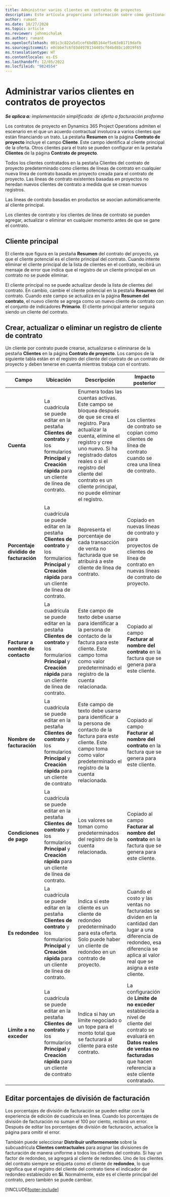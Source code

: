 ```yaml
---
title: Administrar varios clientes en contratos de proyectos
description: Este artículo proporciona información sobre cómo gestionar varios clientes en contratos de proyecto.
author: rumant
ms.date: 10/27/2020
ms.topic: article
ms.reviewer: johnmichalak
ms.author: rumant
ms.openlocfilehash: 001c3c822a5d1cef6bd85164ef5e63e81719dafb
ms.sourcegitcommit: e0cbbe7c6f03d4978134405cf04bd8bc1d019f65
ms.translationtype: HT
ms.contentlocale: es-ES
ms.lasthandoff: 12/05/2022
ms.locfileid: "9824554"
---
```

# <a name="manage-multiple-customers-on-project-contracts"></a>Administrar varios clientes en contratos de proyectos

_**Se aplica a:** implementación simplificada: de oferta a facturación proforma_

Los contratos de proyecto en Dynamics 365 Project Operations admiten el escenario en el que un acuerdo contractual involucra a varios clientes que están financiando un trato. La pestaña **Resumen** en la página **Contrato de proyecto** incluye el campo **Cliente**. Este campo identifica al cliente principal de la oferta. Otros clientes para el trato se pueden configurar en la pestaña **Clientes** de la página **Contrato de proyecto**.

Todos los clientes contratados en la pestaña Clientes del contrato de proyecto predeterminado como clientes de líneas de contrato en cualquier nueva línea de contrato basada en proyecto creada para el contrato de proyecto. Las líneas de contrato existentes basadas en proyectos no heredan nuevos clientes de contrato a medida que se crean nuevos registros.

Las líneas de contrato basadas en productos se asocian automáticamente al cliente principal.

Los clientes de contrato y los clientes de línea de contrato se pueden agregar, actualizar o eliminar en cualquier momento antes de que se gane el contrato.

## <a name="primary-customer"></a>Cliente principal

El cliente que figura en la pestaña **Resumen** del contrato del proyecto, ya que el cliente potencial es el cliente principal del contrato. Cuando intente eliminar el cliente principal de la lista de clientes en el contrato, recibirá un mensaje de error que indica que el registro de un cliente principal en un contrato no se puede eliminar.

El cliente principal no se puede actualizar desde la lista de clientes del contrato. En cambio, cambie el cliente potencial en la pestaña **Resumen** del contrato. Cuando este campo se actualiza en la página **Resumen del contrato**, el nuevo cliente se agrega como un nuevo cliente de contrato con el conjunto de indicadores **Primario**. El cliente principal anterior seguirá siendo un cliente del contrato.

## <a name="create-update-or-delete-a-contract-customer-record"></a>Crear, actualizar o eliminar un registro de cliente de contrato

Un cliente por contrato puede crearse, actualizarse o eliminarse de la pestaña **Clientes** en la página **Contrato de proyecto**. Los campos de la siguiente tabla están en el registro del cliente del contrato de un contrato de proyecto y deben tenerse en cuenta mientras trabaja con el contrato.

| Campo | Ubicación | Descripción | Impacto posterior |
| --- | --- | --- | --- |
| **Cuenta** | La cuadrícula se puede editar en la pestaña **Clientes de contrato** y los formularios **Principal** y **Creación rápida** para un cliente de línea de contrato. | Enumera todas las cuentas activas. Este campo se bloquea después de que se crea el registro. Para actualizar la cuenta, elimine el registro y cree uno nuevo. Si ha registrado datos reales o si el registro del cliente del contrato es un cliente principal, no puede eliminar el registro. | Los clientes de contrato se copian como clientes de línea de contrato cuando se crea una línea de contrato. |
| **Porcentaje dividido de facturación** | La cuadrícula se puede editar en la pestaña **Clientes de contrato** y los formularios **Principal** y **Creación rápida** para un cliente de línea de contrato. | Representa el porcentaje de cada transacción de venta no facturada que se atribuirá a este cliente de línea de contrato. | Copiado en nuevas líneas de contrato y para proyectos de clientes de línea de contrato en nuevas líneas de contrato de proyecto. |
| **Facturar a nombre de contacto** | La cuadrícula se puede editar en la pestaña **Clientes de contrato** y los formularios **Principal** y **Creación rápida** para un cliente de línea de contrato. | Este campo de texto debe usarse para identificar a la persona de contacto de la factura para este cliente. Este campo toma como valor predeterminado el registro de la cuenta relacionada. | Copiado al campo **Facturar al nombre del contrato** en la factura que se genera para este cliente. |
| **Nombre de facturación** | La cuadrícula se puede editar en la pestaña **Clientes de contrato** y los formularios **Principal** y **Creación rápida** para un cliente de contrato | Este campo de texto debe usarse para identificar a la persona de contacto de la factura para este cliente. Este campo toma como valor predeterminado el registro de la cuenta relacionada. | Copiado al campo **Facturar al nombre del contrato** en la factura que se genera para este cliente. |
| **Condiciones de pago** | La cuadrícula se puede editar en la pestaña **Clientes de contrato** y los formularios **Principal** y **Creación rápida** para un cliente de línea de contrato. | Los valores se toman como predeterminados del registro de la cuenta relacionada. | Copiado al campo **Facturar al nombre del contrato** en la factura que se genera para este cliente. |
| **Es redondeo** | La cuadrícula se puede editar en la pestaña **Clientes de contrato** y los formularios **Principal** y **Creación rápida** para un cliente de línea de contrato. | Indica si este cliente es un cliente de redondeo predeterminado para esta oferta. Solo puede haber un cliente de redondeo en un contrato de proyecto. | Cuando el costo y las ventas no facturadas se dividen en la cantidad dan lugar a una diferencia de redondeo, esa diferencia se aplica al valor real que se asigna a este cliente. |
| **Límite a no exceder** | La cuadrícula se puede editar en la pestaña **Clientes de contrato** y los formularios **Principal** y **Creación rápida** para un cliente de contrato | Indica si hay un límite negociado o un tope para el monto total que se facturará al cliente para este contrato. | La configuración de **Límite de no exceder** establecida a nivel de cliente del contrato se evaluará en **Datos reales de ventas no facturadas** que hacen referencia a este cliente contratado. |

## <a name="edit-billing-split-percentages"></a>Editar porcentajes de división de facturación

Los porcentajes de división de facturación se pueden editar con la experiencia de edición de cuadrícula en línea. Cuando los porcentajes de división de facturación no suman el 100 por ciento, recibirá un error. Después de editar los porcentajes de división de facturación, actualice la página para omitir el error.

También puede seleccionar **Distribuir uniformemente** sobre la subcuadrícula **Clientes contractuales** para asignar las divisiones de facturación de manera uniforme a todos los clientes del contrato. Si hay un factor de redondeo, se agregará al cliente de redondeo. Uno de los clientes del contrato siempre se etiqueta como el cliente de **redondeo**, lo que significa que el registro del cliente del contrato tiene el indicador de redondeo establecido en **Sí**. Normalmente, este es el cliente principal del contrato, pero también se puede cambiar.


[!INCLUDE[footer-include](../../includes/footer-banner.md)]
